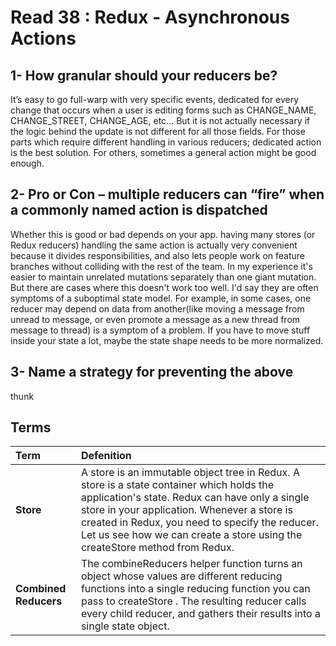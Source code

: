 # Read 38 : Redux - Asynchronous Actions

## 1- How granular should your reducers be?

It’s easy to go full-warp with very specific events, dedicated for every change that occurs when a user is editing forms such as CHANGE_NAME, CHANGE_STREET, CHANGE_AGE, etc… But it is not actually necessary if the logic behind the update is not different for all those fields. For those parts which require different handling in various reducers; dedicated action is the best solution. For others, sometimes a general action might be good enough.

## 2- Pro or Con – multiple reducers can “fire” when a commonly named action is dispatched

 Whether this is good or bad depends on your app. having many stores (or Redux reducers) handling the same action is actually very convenient because it divides responsibilities, and also lets people work on feature branches without colliding with the rest of the team. In my experience it's easier to maintain unrelated mutations separately than one giant mutation. But there are cases where this doesn't work too well. I'd say they are often symptoms of a suboptimal state model. For example, in some cases, one reducer may depend on data from another(like moving a message from unread to message, or even promote a message as a new thread from message to thread) is a symptom of a problem. If you have to move stuff inside your state a lot, maybe the state shape needs to be more normalized.

## 3- Name a strategy for preventing the above

thunk

## Terms

| Term                            | Defenition            |
| :-------------                  |   :----------         |
|**Store**| A store is an immutable object tree in Redux. A store is a state container which holds the application's state. Redux can have only a single store in your application. Whenever a store is created in Redux, you need to specify the reducer. Let us see how we can create a store using the createStore method from Redux.|
| **Combined Reducers**|The combineReducers helper function turns an object whose values are different reducing functions into a single reducing function you can pass to createStore . The resulting reducer calls every child reducer, and gathers their results into a single state object.|